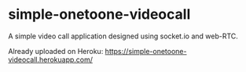 # simple-onetoone-videocall

A simple video call application designed using socket.io and web-RTC.

Already uploaded on Heroku: https://simple-onetoone-videocall.herokuapp.com/
